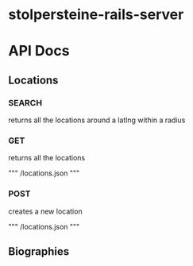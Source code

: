 stolpersteine-rails-server
==========================

# API Docs

## Locations

### SEARCH
returns all the locations around a latlng within a radius

### GET
returns all the locations

"""
/locations.json
"""

### POST
creates a new location

"""
/locations.json
"""

## Biographies


